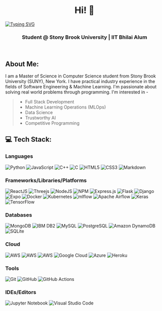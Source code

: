 <!--
### Hi there 👋
**thota-sasanth/thota-sasanth** is a ✨ _special_ ✨ repository because its `README.md` (this file) appears on your GitHub profile.

Here are some ideas to get you started:

- 🔭 I’m currently working on ...
- 🌱 I’m currently learning ...
- 👯 I’m looking to collaborate on ...
- 🤔 I’m looking for help with ...
- 💬 Ask me about ...
- 📫 How to reach me: ...
- 😄 Pronouns: ...
- ⚡ Fun fact: ...
-->

<h1 align="center"> Hi! 👋</br> 
</h1>
<a href="https://git.io/typing-svg"><img src="https://readme-typing-svg.herokuapp.com?font=Fira+Code&duration=5000&pause=500&center=true&width=830&lines=I'm+Sasanth+Thota;Software+Engineer;Nice+to+meet+you+!" alt="Typing SVG" /></a>
<h3 align="center"> Student @ Stony Brook University | IIT Bhilai Alum </h3>
<p align="center">
<a href="https://www.linkedin.com/in/sasanththota/" target="_blank"><img alt="" src="https://img.shields.io/badge/LinkedIn-%2320232a?logo=linkedin&logoColor=0A66C2&style=for-the-badge" style="vertical-align:center" /></a>
<a href="https://github.com/thota-sasanth" target="_blank"><img alt="" src="https://img.shields.io/badge/GitHub-%2320232a?style=for-the-badge&logo=Github&logoColor=white" style="vertical-align:center" /></a>
<a href="mailto:thotasasanth@gmail.com" target="_blank"><img alt="" src="https://img.shields.io/badge/Gmail-%2320232a?style=for-the-badge&logo=gmail&logoColor=white" style="vertical-align:center" /></a>
</p>

## About Me:
I am a Master of Science in Computer Science student from Stony Brook University (SUNY), New York. I have practical industry experience in the fields of Software Engineering & Machine Learning. I'm passionate about solving real world problems through programming. I'm interested in -

> * Full Stack Development <br>
> * Machine Learning Operations (MLOps) <br>
> * Data Science <br>
> * Trustworthy AI <br>
> * Competitive Programming <br>

## 💻 Tech Stack:
### Languages
![Python](https://img.shields.io/badge/-Python-%2320232a?style=for-the-badge&logo=python)
![JavaScript](https://img.shields.io/badge/-JavaScript-%2320232a?style=for-the-badge&logo=javascript)
![C++](https://img.shields.io/badge/c++-%2320232a.svg?style=for-the-badge&logo=c%2B%2B&logoColor=white)
![C](https://img.shields.io/badge/c-%2320232a?style=for-the-badge&logo=c&logoColor=white)
![HTML5](https://img.shields.io/badge/-HTML5-%2320232a?style=for-the-badge&logo=html5)
![CSS3](https://img.shields.io/badge/-CSS3-%2320232a?style=for-the-badge&logo=css3)
![Markdown](https://img.shields.io/badge/-Markdown-%2320232a?style=for-the-badge&logo=markdown)


### Frameworks/Libraries/Platforms
![ReactJS](https://img.shields.io/badge/-React.JS-%2320232a?style=for-the-badge&logo=react)
![Threejs](https://img.shields.io/badge/-D3.JS-%2320232a?style=for-the-badge&logo=d3.js)
![NodeJS](https://img.shields.io/badge/-NodeJS-%2320232a?style=for-the-badge&logo=node.js&logoColor=pink)
![NPM](https://img.shields.io/badge/NPM-%2320232a.svg?style=for-the-badge&logo=npm&logoColor=white)
![Express.js](https://img.shields.io/badge/-ExpressJS-%2320232a?style=for-the-badge&logo=express)
![Flask](https://img.shields.io/badge/-Flask-%2320232a?style=for-the-badge&logo=flask)
![Django](https://img.shields.io/badge/-Django-%2320232a?style=for-the-badge&logo=django)
![Expo](https://img.shields.io/badge/expo-%2320232a?style=for-the-badge&logo=expo&logoColor=#D04A37)
![Docker](https://img.shields.io/badge/docker-%2320232a.svg?style=for-the-badge&logo=docker&logoColor=white)
![Kubernetes](https://img.shields.io/badge/kubernetes-%2320232a.svg?style=for-the-badge&logo=kubernetes&logoColor=white)
![mlflow](https://img.shields.io/badge/mlflow-%2320232a.svg?style=for-the-badge&logo=numpy&logoColor=blue)
![Apache Airflow](https://img.shields.io/badge/Apache%20Airflow-%2320232a?style=for-the-badge&logo=Apache%20Airflow&logoColor=white)
![Keras](https://img.shields.io/badge/Keras-%2320232a.svg?style=for-the-badge&logo=Keras&logoColor=white)
![TensorFlow](https://img.shields.io/badge/TensorFlow-%2320232a.svg?style=for-the-badge&logo=TensorFlow&logoColor=white)


### Databases
![MongoDB](https://img.shields.io/badge/-MongoDB-%2320232a?style=for-the-badge&logo=mongodb)
![IBM DB2](https://img.shields.io/badge/-IBM_DB2-%2320232a?style=for-the-badge&logo=ibm&logoColor=white)
![MySQL](https://img.shields.io/badge/-MySQL-%2320232a?style=for-the-badge&logo=mysql&logoColor=white)
![PostgreSQL](https://img.shields.io/badge/-PostgreSQL-%2320232a?style=for-the-badge&logo=postgresql&logoColor=white)
![Amazon DynamoDB](https://img.shields.io/badge/-Amazon_DynamoDB-%2320232a?style=for-the-badge&logo=Amazon%20DynamoDB)
![SQLite](https://img.shields.io/badge/sqlite-%2320232a.svg?style=for-the-badge&logo=sqlite&logoColor=white)


### Cloud
![AWS](https://img.shields.io/badge/-AWS-%2320232a?style=for-the-badge&logo=amazon-aws&logoColor=orange)
![AWS](https://img.shields.io/badge/-AWS%20Lambda-%2320232a?style=for-the-badge&logo=amazon-aws&logoColor=orange)
![AWS](https://img.shields.io/badge/-AWS%20SageMaker-%2320232a?style=for-the-badge&logo=amazon-aws&logoColor=orange)
![Google Cloud](https://img.shields.io/badge/Google%20Cloud-%2320232a.svg?style=for-the-badge&logo=google-cloud&logoColor=white)
![Azure](https://img.shields.io/badge/azure-%2320232a.svg?style=for-the-badge&logo=microsoftazure&logoColor=white)
![Heroku](https://img.shields.io/badge/-Heroku-%2320232a?style=for-the-badge&logo=heroku)



### Tools
![Git](https://img.shields.io/badge/-Git-%2320232a?style=for-the-badge&logo=git)
![GitHub](https://img.shields.io/badge/-GitHub-%2320232a?style=for-the-badge&logo=github)
![GitHub Actions](https://img.shields.io/badge/-github%20actions-%2320232a?style=for-the-badge&logo=githubactions)


### IDEs/Editors
![Jupyter Notebook](https://img.shields.io/badge/jupyter-%2320232a.svg?style=for-the-badge&logo=jupyter&logoColor=white)
![Visual Studio Code](https://img.shields.io/badge/Visual%20Studio%20Code-%2320232a.svg?style=for-the-badge&logo=visual-studio-code&logoColor=white)



